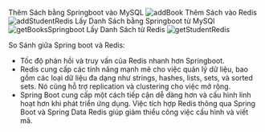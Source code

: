 Thêm Sách bằng Springboot vào MySQL
![addBook](https://github.com/ThaiAn31/Tuan04/assets/99635907/147c3fba-1ea7-45a4-989d-786c2cc432df)
Thêm Sách vào Redis
![addStudentRedis](https://github.com/ThaiAn31/Tuan04/assets/99635907/d628dd95-3476-4cba-9d14-24d8c71480f8)
Lấy Danh Sách bằng Springboot từ MySQl
![getBooksSpringboot](https://github.com/ThaiAn31/Tuan04/assets/99635907/bd58ea97-5f84-4808-a99e-5e39ea20e58f)
Lấy Danh Sách từ Redis
![getStudentRedis](https://github.com/ThaiAn31/Tuan04/assets/99635907/ce875d67-b894-4bb2-8d8a-1e98314206ba)

So Sánh giữa Spring boot và Redis:
+ Tốc độ phản hồi và truy vấn của Redis nhanh hơn Springboot.
+ Redis cung cấp các tính năng mạnh mẽ cho việc quản lý dữ liệu, bao gồm các loại dữ liệu đa dạng như strings, hashes, lists, sets, và sorted sets. Nó cũng hỗ trợ replication và clustering cho việc mở rộng.
+ Spring Boot cung cấp một cách tiếp cận dễ dàng hơn và cấu hình linh hoạt hơn khi phát triển ứng dụng. Việc tích hợp Redis thông qua Spring Boot và Spring Data Redis giúp giảm thiểu công việc cấu hình và viết mã.
